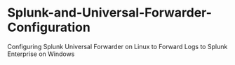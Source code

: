 # Splunk-and-Universal-Forwarder-Configuration
Configuring Splunk Universal Forwarder on Linux to Forward Logs to Splunk Enterprise on Windows
